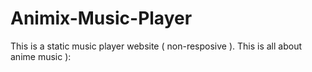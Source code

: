 # Animix-Music-Player
This is a static music player website ( non-resposive ). This is all about anime music ):

